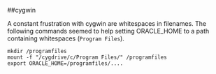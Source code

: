 ##cygwin

A constant frustration with cygwin are whitespaces in filenames. The following 
commands seemed to help setting ORACLE_HOME to a path containing whitespaces (`Program Files`).

    mkdir /programfiles
    mount -f "/cygdrive/c/Program Files/" /programfiles
    export ORACLE_HOME=/programfiles/....
